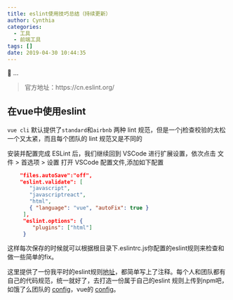 ```yaml
---
title: eslint使用技巧总结（持续更新）
author: Cynthia
categories:
  - 工具
  - 前端工具
tags: []
date: 2019-04-30 10:44:35
---
```


🐰
...
<!--more-->

<blockquote class="blockquote-center">
    官方地址：https://cn.eslint.org/
</blockquote>

## 在vue中使用eslint

`vue cli` 默认提供了`standard`和`airbnb` 两种 lint 规范，但是一个j检查校验的太松一个又太紧，而且每个团队的 lint 规范又是不同的

安装并配置完成 ESLint 后，我们继续回到 VSCode 进行扩展设置，依次点击 文件 > 首选项 > 设置 打开 VSCode 配置文件,添加如下配置

```json
    "files.autoSave":"off",
    "eslint.validate": [
       "javascript",
       "javascriptreact",
       "html",
       { "language": "vue", "autoFix": true }
     ],
     "eslint.options": {
        "plugins": ["html"]
     }
```

这样每次保存的时候就可以根据根目录下.eslintrc.js你配置的eslint规则来检查和做一些简单的fix。

这里提供了一份我平时的eslint规则[地址](https://github.com/PanJiaChen/vue-element-admin/blob/master/.eslintrc.js)，都简单写上了注释。每个人和团队都有自己的代码规范，统一就好了，去打造一份属于自己的eslint 规则上传到npm吧，如饿了么团队的 [config](https://www.npmjs.com/package/eslint-config-elemefe)，vue的 [config](https://github.com/vuejs/eslint-config-vue)。
